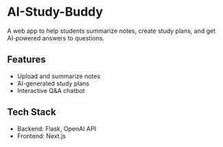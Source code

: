 # AI-Study-Buddy
A web app to help students summarize notes, create study plans, and get AI-powered answers to questions.

## Features
- Upload and summarize notes
- AI-generated study plans
- Interactive Q&A chatbot

## Tech Stack
- Backend: Flask, OpenAI API
- Frontend: Next.js